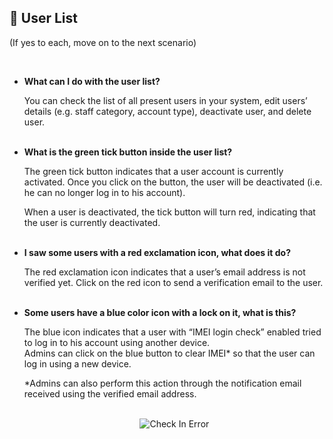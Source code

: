 
## 🔑 User List
<aside>
(If yes to each, move on to the next scenario)
    
<br> <!-- Adding one line space -->

- **What can I do with the user list?**<br>

  You can check the list of all present users in your system, edit users’ details (e.g. staff category, account type), deactivate user, and delete user.<br><br>
  
- **What is the green tick button inside the user list?**<br>

  The green tick button indicates that a user account is currently activated. Once you click on the button, the user will be deactivated (i.e. he can no longer log in to his account).<br>

  When a user is deactivated, the tick button will turn red, indicating that the user is currently deactivated.<br><br>

- **I saw some users with a red exclamation icon, what does it do?**<br>

  The red exclamation icon indicates that a user’s email address is not verified yet. Click on the red icon to send a verification email to the user.<br><br>
  
- **Some users have a blue color icon with a lock on it, what is this?**<br>

  The blue icon indicates that a user with “IMEI login check” enabled tried to log in to his account using another device.<br>
  Admins can click on the blue button to clear IMEI* so that the user can log in using a new device. <br>

  *Admins can also perform this action through the notification email received using the verified email address.<br><br>

  <p align="center">
    <img src="https://github.com/SalesConnection/support-docs/blob/main/static/img/Unable%20Check%20In.jpg" alt="Check In Error">
  </p>

</aside>
